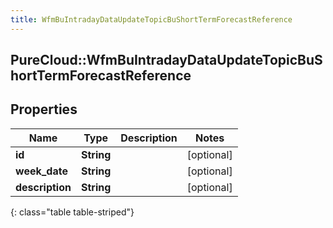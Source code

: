 ```yaml
---
title: WfmBuIntradayDataUpdateTopicBuShortTermForecastReference
---
```

## PureCloud::WfmBuIntradayDataUpdateTopicBuShortTermForecastReference

## Properties

|Name | Type | Description | Notes|
|------------ | ------------- | ------------- | -------------|
| **id** | **String** |  | [optional] |
| **week_date** | **String** |  | [optional] |
| **description** | **String** |  | [optional] |
{: class="table table-striped"}


